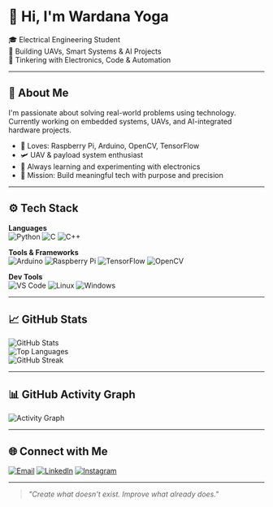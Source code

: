 # 👋 Hi, I'm Wardana Yoga

🎓 Electrical Engineering Student  
🚀 Building UAVs, Smart Systems & AI Projects  
🔧 Tinkering with Electronics, Code & Automation

---

## 🧠 About Me

I'm passionate about solving real-world problems using technology.  
Currently working on embedded systems, UAVs, and AI-integrated hardware projects.

- 🤖 Loves: Raspberry Pi, Arduino, OpenCV, TensorFlow  
- 🛩️ UAV & payload system enthusiast  
- 🧪 Always learning and experimenting with electronics  
- 🎯 Mission: Build meaningful tech with purpose and precision

---

## ⚙️ Tech Stack

**Languages**  
![Python](https://img.shields.io/badge/Python-3670A0?style=flat-square&logo=python&logoColor=white)
![C](https://img.shields.io/badge/C-00599C?style=flat-square&logo=c&logoColor=white)
![C++](https://img.shields.io/badge/C++-004482?style=flat-square&logo=cplusplus&logoColor=white)

**Tools & Frameworks**  
![Arduino](https://img.shields.io/badge/Arduino-00979D?style=flat-square&logo=arduino&logoColor=white)
![Raspberry Pi](https://img.shields.io/badge/Raspberry%20Pi-C51A4A?style=flat-square&logo=raspberrypi&logoColor=white)
![TensorFlow](https://img.shields.io/badge/TensorFlow-FF6F00?style=flat-square&logo=tensorflow&logoColor=white)
![OpenCV](https://img.shields.io/badge/OpenCV-5C3EE8?style=flat-square&logo=opencv&logoColor=white)

**Dev Tools**  
![VS Code](https://img.shields.io/badge/VS%20Code-007ACC?style=flat-square&logo=visualstudiocode&logoColor=white)
![Linux](https://img.shields.io/badge/Linux-FCC624?style=flat-square&logo=linux&logoColor=black)
![Windows](https://img.shields.io/badge/Windows-0078D6?style=flat-square&logo=windows&logoColor=white)

---

## 📈 GitHub Stats

![GitHub Stats](https://github-readme-stats.vercel.app/api?username=WardanaYoga&show_icons=true&theme=tokyonight&hide_border=true)  
![Top Languages](https://github-readme-stats.vercel.app/api/top-langs/?username=WardanaYoga&layout=compact&theme=tokyonight&hide_border=true)  
![GitHub Streak](https://streak-stats.demolab.com?user=WardanaYoga&theme=tokyonight&hide_border=true)

---

## 📊 GitHub Activity Graph

![Activity Graph](https://github-readme-activity-graph.vercel.app/graph?username=WardanaYoga&bg_color=0d1117&color=00ffe4&line=00e7ff&point=00ffe0&area=true&hide_border=true)

---

## 🌐 Connect with Me

[![Email](https://img.shields.io/badge/Gmail-D14836?style=flat-square&logo=gmail&logoColor=white)](mailto:siudin22@gmail.com)
[![LinkedIn](https://img.shields.io/badge/LinkedIn-0A66C2?style=flat-square&logo=linkedin&logoColor=white)](https://linkedin.com/in/shalahuddin-yoga-wardana-abdullah)
[![Instagram](https://img.shields.io/badge/@wardanafrdm_-E4405F?style=flat-square&logo=instagram&logoColor=white)](https://instagram.com/wardanafrdm_)

---

> *"Create what doesn't exist. Improve what already does."*
